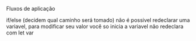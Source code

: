 Fluxos de aplicação

if/else (decidem qual caminho será tomado)
não é possivel redeclarar uma variavel, para modificar seu valor você so inicia a variavel não redeclara com let var 